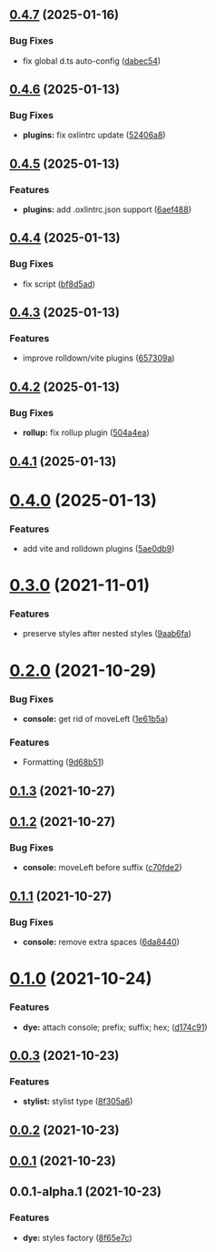 ## [0.4.7](https://github.com/prostojs/dye/compare/v0.4.6...v0.4.7) (2025-01-16)


### Bug Fixes

* fix global d.ts auto-config ([dabec54](https://github.com/prostojs/dye/commit/dabec54dffa0e6e91f01d61fe21f117cc82d487d))



## [0.4.6](https://github.com/prostojs/dye/compare/v0.4.5...v0.4.6) (2025-01-13)


### Bug Fixes

* **plugins:** fix oxlintrc update ([52406a8](https://github.com/prostojs/dye/commit/52406a8ae309ed48f667e391df9acfc4beb20299))



## [0.4.5](https://github.com/prostojs/dye/compare/v0.4.4...v0.4.5) (2025-01-13)


### Features

* **plugins:** add .oxlintrc.json support ([6aef488](https://github.com/prostojs/dye/commit/6aef488182fec6c6658c08b9873b6962c56ef8e6))



## [0.4.4](https://github.com/prostojs/dye/compare/v0.4.3...v0.4.4) (2025-01-13)


### Bug Fixes

* fix script ([bf8d5ad](https://github.com/prostojs/dye/commit/bf8d5ad639cd64b9cc8acb802e47ec0aa57d955c))



## [0.4.3](https://github.com/prostojs/dye/compare/v0.4.2...v0.4.3) (2025-01-13)


### Features

* improve rolldown/vite plugins ([657309a](https://github.com/prostojs/dye/commit/657309a8b2cae679db94c95f7aa6b7533034c8e6))



## [0.4.2](https://github.com/prostojs/dye/compare/v0.4.1...v0.4.2) (2025-01-13)


### Bug Fixes

* **rollup:** fix rollup plugin ([504a4ea](https://github.com/prostojs/dye/commit/504a4ea06099846f1e442fde4d9e0c7102e6991c))



## [0.4.1](https://github.com/prostojs/dye/compare/v0.4.0...v0.4.1) (2025-01-13)



# [0.4.0](https://github.com/prostojs/dye/compare/v0.3.0...v0.4.0) (2025-01-13)

### Features

- add vite and rolldown plugins ([5ae0db9](https://github.com/prostojs/dye/commit/5ae0db92ccc26617fd77240faf7471f2772b0181))

# [0.3.0](https://github.com/prostojs/dye/compare/v0.2.0...v0.3.0) (2021-11-01)

### Features

- preserve styles after nested styles ([9aab6fa](https://github.com/prostojs/dye/commit/9aab6fa5bda2980e63e9c6c5606c741592eb848a))

# [0.2.0](https://github.com/prostojs/dye/compare/v0.1.3...v0.2.0) (2021-10-29)

### Bug Fixes

- **console:** get rid of moveLeft ([1e61b5a](https://github.com/prostojs/dye/commit/1e61b5ad4f1d3e01ff055ed00eb9d0185907b968))

### Features

- Formatting ([9d68b51](https://github.com/prostojs/dye/commit/9d68b51106a194e71df1c01b4cb6ae4b5a79c483))

## [0.1.3](https://github.com/prostojs/dye/compare/v0.1.2...v0.1.3) (2021-10-27)

## [0.1.2](https://github.com/prostojs/dye/compare/v0.1.1...v0.1.2) (2021-10-27)

### Bug Fixes

- **console:** moveLeft before suffix ([c70fde2](https://github.com/prostojs/dye/commit/c70fde2913c7d5b6a61154c90cc8199b3553ef8c))

## [0.1.1](https://github.com/prostojs/dye/compare/v0.1.0...v0.1.1) (2021-10-27)

### Bug Fixes

- **console:** remove extra spaces ([6da8440](https://github.com/prostojs/dye/commit/6da84401a6fbfcbb71253b42465292072d71dc52))

# [0.1.0](https://github.com/prostojs/dye/compare/v0.0.3...v0.1.0) (2021-10-24)

### Features

- **dye:** attach console; prefix; suffix; hex; ([d174c91](https://github.com/prostojs/dye/commit/d174c913fae855067bedb043507c296ad37953d2))

## [0.0.3](https://github.com/prostojs/dye/compare/v0.0.2...v0.0.3) (2021-10-23)

### Features

- **stylist:** stylist type ([8f305a6](https://github.com/prostojs/dye/commit/8f305a6b9ce16ab9d6b2de9f80d9dcb6cddf31bd))

## [0.0.2](https://github.com/prostojs/dye/compare/v0.0.1...v0.0.2) (2021-10-23)

## [0.0.1](https://github.com/prostojs/dye/compare/v0.0.1-alpha.1...v0.0.1) (2021-10-23)

## 0.0.1-alpha.1 (2021-10-23)

### Features

- **dye:** styles factory ([8f65e7c](https://github.com/prostojs/dye/commit/8f65e7caedd84b363087d3a2736f52b3700ea1c5))

